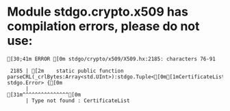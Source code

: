 # Module stdgo.crypto.x509 has compilation errors, please do not use:
```
[30;41m ERROR [0m stdgo/crypto/x509/X509.hx:2185: characters 76-91

 2185 | [2m    static public function parseCRL(_crlBytes:Array<std.UInt>):stdgo.Tuple<[0m[1mCertificateList[0m[2m, stdgo.Error> {[0m
      |                                                                            [31m^^^^^^^^^^^^^^^[0m
      | Type not found : CertificateList


```

